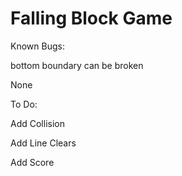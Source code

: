 # Falling Block Game

Known Bugs:

bottom boundary can be broken

None

To Do:

Add Collision

Add Line Clears

Add Score
